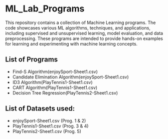 # ML_Lab_Programs
This repository contains a collection of Machine Learning programs. The code showcases various ML algorithms, techniques, and applications, including supervised and unsupervised learning, model evaluation, and data preprocessing. These programs are intended to provide hands-on examples for learning and experimenting with machine learning concepts.

## List of Programs
- Find-S Algorithm(enjoySport-Sheet1.csv)
- Candidate Elimination Algorithm(enjoySport-Sheet1.csv)
- ID3 Algorithm(PlayTennis1-Sheet1.csv)
- CART Algorithm(PlayTennis1-Sheet1.csv)
- Decision Tree Regression(PlayTennis2-Sheet1.csv)

## List of Datasets used:
- enjoySport-Sheet1.csv (Prog. 1 & 2)
- PlayTennis1-Sheet1.csv (Prog. 3 & 4)
- PlayTennis2-Sheet1.csv (Prog. 5)

